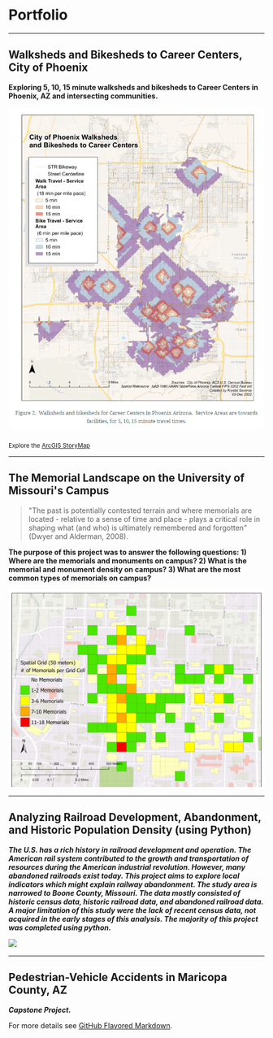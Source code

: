 # Portfolio

---

## Walksheds and Bikesheds to Career Centers, City of Phoenix

**Exploring 5, 10, 15 minute walksheds and bikesheds to Career Centers in Phoenix, AZ and intersecting communities.**

<img src="images/Walksheds_and_bikesheds.png?raw=true"/>

<sub>Explore the [ArcGIS StoryMap](https://storymaps.arcgis.com/stories/1b23c0736c6140bebdc5611bc529a1d4)</sub>

---

## The Memorial Landscape on the University of Missouri's Campus

> "The past is potentially contested terrain and where memorials are located - relative to a sense of time and place - plays a critical role in shaping what (and who) is ultimately remembered and forgotten" (Dwyer and Alderman, 2008).

**The purpose of this project was to answer the following questions: 1) Where are the memorials and monuments on campus? 2) What is the memorial and monument density on campus? 3) What are the most common types of memorials on campus?**

<img src="images/SpatialGrid.png?raw=true"/>

---

## Analyzing Railroad Development, Abandonment, and Historic Population Density (using Python)

***The U.S. has a rich history in railroad development and operation.  The American rail system contributed to the growth and transportation of resources during the American industrial revolution.  However, many abandoned railroads exist today.  This project aims to explore local indicators which might explain railway abandonment.  The study area is narrowed to Boone County, Missouri.  The data mostly consisted of historic census data, historic railroad data, and abandoned railroad data.  A major limitation of this study were the lack of recent census data, not acquired in the early stages of this analysis.   The majority of this project was completed using python.***

<img src="images/Population Density and Rail Abandonment Boone County, MO (1810-present).png?raw=true"/>

---

## Pedestrian-Vehicle Accidents in Maricopa County, AZ

***Capstone Project.***

For more details see [GitHub Flavored Markdown](https://guides.github.com/features/mastering-markdown/).
